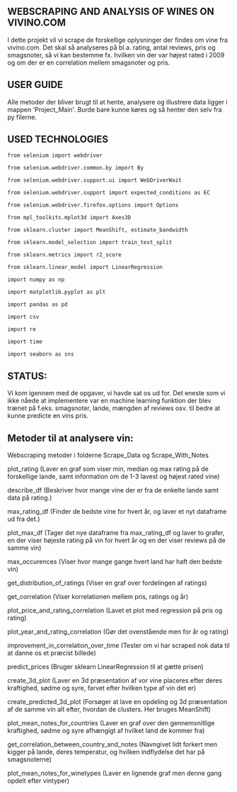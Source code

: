 ## **WEBSCRAPING AND ANALYSIS OF WINES ON VIVINO.COM**

I dette projekt vil vi scrape de forskellige oplysninger der findes om vine fra vivino.com.
Det skal så analyseres på bl.a. rating, antal reviews, pris og smagsnoter, så vi kan bestemme fx. hvilken vin der var højest rated i 2009 og om der er en correlation mellem smagsnoter og pris.



## **USER GUIDE**

Alle metoder der bliver brugt til at hente, analysere og illustrere data ligger i mappen 'Project_Main'. Burde bare kunne køres og så henter den selv fra py filerne.



## **USED TECHNOLOGIES**
```
from selenium import webdriver

from selenium.webdriver.common.by import By

from selenium.webdriver.support.ui import WebDriverWait

from selenium.webdriver.support import expected_conditions as EC

from selenium.webdriver.firefox.options import Options

from mpl_toolkits.mplot3d import Axes3D

from sklearn.cluster import MeanShift, estimate_bandwidth

from sklearn.model_selection import train_test_split

from sklearn.metrics import r2_score

from sklearn.linear_model import LinearRegression

import numpy as np

import matplotlib.pyplot as plt

import pandas as pd

import csv

import re

import time

import seaborn as sns
```

## **STATUS:**
Vi kom igennem med de opgaver, vi havde sat os ud for. Det eneste som vi ikke nåede at implementere var en machine learning funktion der blev trænet på f.eks. smagsnoter, lande, mængden af reviews osv. til bedre at kunne predicte en vins pris.


## **Metoder til at analysere vin:**
Webscraping metoder i folderne Scrape_Data og Scrape_With_Notes

plot_rating (Laver en graf som viser min, median og max rating på de forskellige lande, samt information om de 1-3 lavest og højest rated vine)

describe_df (Beskriver hvor mange vine der er fra de enkelte lande samt data på rating.)

max_rating_df (Finder de bedste vine for hvert år, og laver et nyt dataframe ud fra det.)

plot_max_df (Tager det nye dataframe fra max_rating_df og laver to grafer, en der viser højeste rating på vin for hvert år og en der viser reviews på de samme vin)

max_occurences (Viser hvor mange gange hvert land har haft den bedste vin)

get_distribution_of_ratings (Viser en graf over fordelingen af ratings)

get_correlation (Viser korrelationen mellem pris, ratings og år)

plot_price_and_rating_correlation (Lavet et plot med regression på pris og rating)

plot_year_and_rating_correlation (Gør det ovenstående men for år og rating)

improvement_in_correlation_over_time (Tester om vi har scraped nok data til at danne os et præcist billede)

predict_prices (Bruger sklearn LinearRegression til at gætte prisen)

create_3d_plot (Laver en 3d præsentation af vor vine placeres efter deres kraftighed, sødme og syre, farvet efter hvilken type af vin det er)

create_predicted_3d_plot (Forsøger at lave en opdeling og 3d præsentation af de samme vin alt efter, hvordan de clusters. Her bruges MeanShift)

plot_mean_notes_for_countries (Laver en graf over den gennemsnitlige kraftighed, sødme og syre afhængigt af hvilket land de kommer fra)

get_correlation_between_country_and_notes (Navngivet lidt forkert men kigger på lande, deres temperatur, og hvilken indflydelse det har på smagsnoterne)

plot_mean_notes_for_winetypes (Laver en lignende graf men denne gang opdelt efter vintyper)
